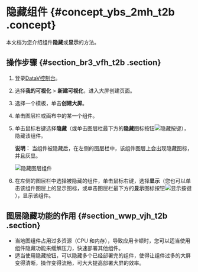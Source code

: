 # 隐藏组件 {#concept_ybs_2mh_t2b .concept}

本文档为您介绍组件**隐藏**或**显示**的方法。

## 操作步骤 {#section_br3_vfh_t2b .section}

1.  登录[DataV控制台](https://datav.aliyun.com/)。
2.  选择**我的可视化** \> **新建可视化**，进入大屏创建页面。
3.  选择一个模板，单击**创建大屏**。
4.  单击图层栏或画布中的某一个组件。
5.  单击鼠标右键选择**隐藏**（或单击图层栏最下方的**隐藏**图标按钮![隐藏按键](http://static-aliyun-doc.oss-cn-hangzhou.aliyuncs.com/assets/img/17379/15644570529226_zh-CN.png)），隐藏该组件。

    **说明：** 当组件被隐藏后，在左侧的图层栏中，该组件图层上会出现隐藏图标，并且灰显。

    ![隐藏图层组件](http://static-aliyun-doc.oss-cn-hangzhou.aliyuncs.com/assets/img/17379/156445705211188_zh-CN.png)

6.  在左侧的图层栏中选择被隐藏的组件，单击鼠标右键，选择**显示**（您也可以单击该组件图层上的显示图标，或单击图层栏最下方的**显示**图标按钮![显示按键](http://static-aliyun-doc.oss-cn-hangzhou.aliyuncs.com/assets/img/17379/15644570529226_zh-CN.png)），显示该组件。

## 图层隐藏功能的作用 {#section_wwp_vjh_t2b .section}

-   当地图组件占用过多资源（CPU 和内存），导致应用卡顿时，您可以适当使用组件隐藏功能来缓解压力，快速部署其他组件。
-   适当使用隐藏按钮，可以隐藏多个已经部署完的组件，使得让组件过多的大屏变得清晰，操作变得流畅，可大大提高部署大屏的效率。

